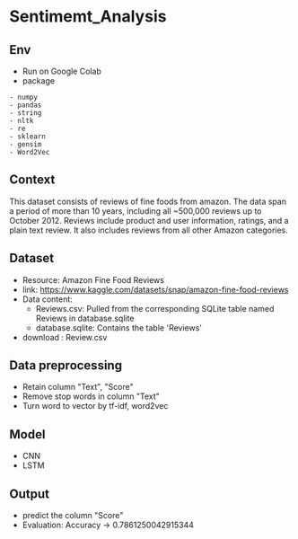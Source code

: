 # Sentimemt_Analysis

## Env
* Run on Google Colab
* package
```
- numpy
- pandas
- string
- nltk
- re
- sklearn
- gensim
- Word2Vec
```
## Context
This dataset consists of reviews of fine foods from amazon. The data span a period of more than 10 years, including all ~500,000 reviews up to October 2012. Reviews include product and user information, ratings, and a plain text review. It also includes reviews from all other Amazon categories.

## Dataset 
* Resource: Amazon Fine Food Reviews
* link: https://www.kaggle.com/datasets/snap/amazon-fine-food-reviews
* Data content:
  - Reviews.csv: Pulled from the corresponding SQLite table named Reviews in database.sqlite
  - database.sqlite: Contains the table 'Reviews'
* download : Review.csv

## Data preprocessing
* Retain column "Text", "Score"
* Remove stop words in column "Text"
* Turn word to vector by tf-idf, word2vec

## Model 
* CNN
* LSTM

## Output
* predict the column "Score"
* Evaluation: Accuracy -> 0.7861250042915344

